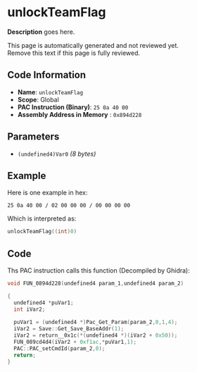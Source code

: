 # unlockTeamFlag

**Description** goes here.

This page is automatically generated and not reviewed yet.<br>Remove this text if this page is fully reviewed.

## Code Information

- **Name**: `unlockTeamFlag`
- **Scope**: Global
- **PAC Instruction (Binary)**: `25 0a 40 00`
- **Assembly Address in Memory** : `0x894d228`

## Parameters

- `(undefined4)Var0` *(8 bytes)*

## Example

Here is one example in hex:

```25 0a 40 00 / 02 00 00 00 / 00 00 00 00```

Which is interpreted as:

```c
unlockTeamFlag((int)0)
```

## Code

Ths PAC instruction calls this function (Decompiled by Ghidra):

```c
void FUN_0894d228(undefined4 param_1,undefined4 param_2)

{
  undefined4 *puVar1;
  int iVar2;
  
  puVar1 = (undefined4 *)Pac_Get_Param(param_2,0,1,4);
  iVar2 = Save::Get_Save_BaseAddr(1);
  iVar2 = return__0x1c(*(undefined4 *)(iVar2 + 0x50));
  FUN_089cd4d4(iVar2 + 0xf1ac,*puVar1,1);
  PAC::PAC_setCmdId(param_2,0);
  return;
}
```

